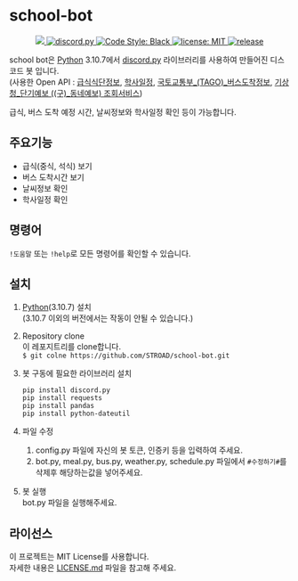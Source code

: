 # school-bot


<p align="center">
  <a href="https://www.python.org/downloads/">
    <img src="https://img.shields.io/badge/python-3.10.7-3776AB?style=flat&logo=python&logoColor=yellow">
  </a>
  <a href="https://github.com/Rapptz/discord.py/">
     <img src="https://img.shields.io/badge/discord-py-blue.svg" alt="discord.py">
  </a>
  <a href="https://github.com/psf/black">
    <img src="https://img.shields.io/badge/code%20style-black-000000.svg" alt="Code Style: Black">
  </a>
  <a href="https://github.com/STROAD/school-bot/blob/main/LICENSE">
    <img src="https://img.shields.io/github/license/STROAD/school-bot" alt="license: MIT">
  </a>
  <a href="https://github.com/STROAD/school-bot/releases">
    <img src="https://img.shields.io/github/v/release/STROAD/school-bot" alt="release">
  </a>
</p>


school bot은 [Python](https://www.python.org) 3.10.7에서 [discord.py](https://github.com/Rapptz/discord.py) 라이브러리를 사용하여 만들어진 디스코드 봇 입니다.  
(사용한 Open API : [급식식단정보](https://open.neis.go.kr/portal/data/service/selectServicePage.do?page=1&rows=10&sortColumn=&sortDirection=&infId=OPEN17320190722180924242823&infSeq=2), [학사일정](https://open.neis.go.kr/portal/data/service/selectServicePage.do?page=1&rows=10&sortColumn=&sortDirection=&infId=OPEN17220190722175038389180&infSeq=1), [국토교통부_(TAGO)_버스도착정보](https://www.data.go.kr/tcs/dss/selectApiDataDetailView.do?publicDataPk=15098530), [기상청_단기예보 ((구)_동네예보) 조회서비스](https://www.data.go.kr/tcs/dss/selectApiDataDetailView.do?publicDataPk=15084084))


급식, 버스 도착 예정 시간, 날씨정보와 학사일정 확인 등이 가능합니다.


## 주요기능
* 급식(중식, 석식) 보기
* 버스 도착시간 보기
* 날씨정보 확인
* 학사일정 확인


## 명령어
`!도움말` 또는 `!help`로 모든 명령어를 확인할 수 있습니다.


## 설치
1. [Python](https://www.python.org)(3.10.7) 설치  
    (3.10.7 이외의 버전에서는 작동이 안될 수 있습니다.)

2. Repository clone  
    이 레포지트리를 clone합니다.  
    `$ git colne https://github.com/STROAD/school-bot.git`

3. 봇 구동에 필요한 라이브러리 설치
    ```
    pip install discord.py  
    pip install requests
    pip install pandas
    pip install python-dateutil
    ```

4. 파일 수정  
    1. config.py 파일에 자신의 봇 토큰, 인증키 등을 입력하여 주세요.  
    2. bot.py, meal.py, bus.py, weather.py, schedule.py 파일에서 `#수정하기#`를 삭제후 해당하는값을 넣어주세요.

5. 봇 실행  
    bot.py 파일을 실행해주세요.


## 라이선스
이 프로젝트는 MIT License를 사용합니다.  
자세한 내용은 [LICENSE.md](LICENSE) 파일을 참고해 주세요.
